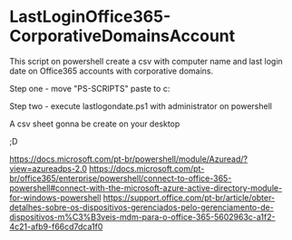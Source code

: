 # LastLoginOffice365-CorporativeDomainsAccount
This script on powershell create a csv with computer name and last login date on Office365 accounts with corporative domains.

Step one - move "PS-SCRIPTS" paste to c:

Step two - execute lastlogondate.ps1 with administrator on powershell

A csv sheet gonna be create on your desktop

;D


https://docs.microsoft.com/pt-br/powershell/module/Azuread/?view=azureadps-2.0
https://docs.microsoft.com/pt-br/office365/enterprise/powershell/connect-to-office-365-powershell#connect-with-the-microsoft-azure-active-directory-module-for-windows-powershell
https://support.office.com/pt-br/article/obter-detalhes-sobre-os-dispositivos-gerenciados-pelo-gerenciamento-de-dispositivos-m%C3%B3veis-mdm-para-o-office-365-5602963c-a1f2-4c21-afb9-f66cd7dca1f0
